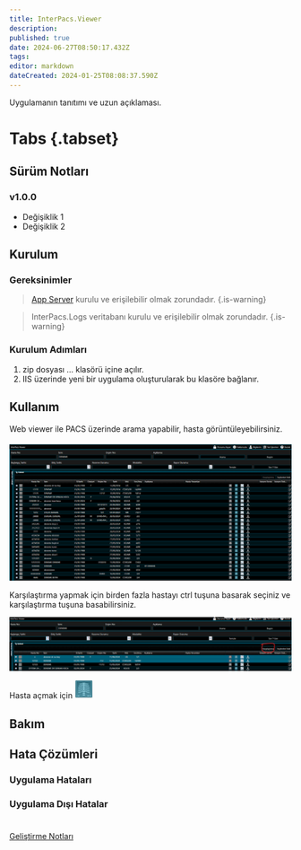 ```yaml
---
title: InterPacs.Viewer
description: 
published: true
date: 2024-06-27T08:50:17.432Z
tags: 
editor: markdown
dateCreated: 2024-01-25T08:08:37.590Z
---
```


Uygulamanın tanıtımı ve uzun açıklaması.

# Tabs {.tabset}
## Sürüm Notları
### v1.0.0
- Değişiklik 1
- Değişiklik 2



## Kurulum

### Gereksinimler
> [App Server](/Uygulamalar/AppServer) kurulu ve erişilebilir olmak zorundadır.
{.is-warning}

> InterPacs.Logs veritabanı kurulu ve erişilebilir olmak zorundadır.
{.is-warning}

### Kurulum Adımları
1. zip dosyası ... klasörü içine açılır.
2. IIS üzerinde yeni bir uygulama oluşturularak bu klasöre bağlanır.

## Kullanım

Web viewer ile PACS üzerinde arama yapabilir, hasta görüntüleyebilirsiniz.
#### 
![webviewer.png](/webviewer/webviewer.png)

Karşılaştırma yapmak için birden fazla hastayı ctrl tuşuna basarak seçiniz ve karşılaştırma tuşuna basabilirsiniz.

![karşılaştırma.png](/webviewer/karşılaştırma.png)

Hasta açmak için ![x_ray_web.png](/webviewer/x_ray_web.png)

## Bakım

## Hata Çözümleri

### Uygulama Hataları

### Uygulama Dışı Hatalar

#

[Geliştirme Notları](/Gelistirme/Uygulama-Adi)